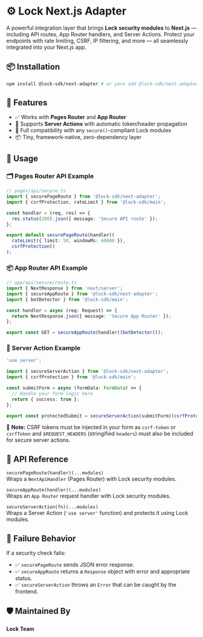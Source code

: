 # ⚙️ Lock Next.js Adapter

A powerful integration layer that brings **Lock security modules** to **Next.js** — including API routes, App Router handlers, and Server Actions. Protect your endpoints with rate limiting, CSRF, IP filtering, and more — all seamlessly integrated into your Next.js app.

## 📦 Installation

```bash
npm install @lock-sdk/next-adapter # or yarn add @lock-sdk/next-adapter
```

## 🚀 Features

- ✅ Works with **Pages Router** and **App Router**
- 🔐 Supports **Server Actions** with automatic token/header propagation
- 🧩 Full compatibility with any `secure()`-compliant Lock modules
- 📦 Tiny, framework-native, zero-dependency layer

## 🧠 Usage

### 🗂 Pages Router API Example

```typescript
// pages/api/secure.ts
import { securePageRoute } from '@lock-sdk/next-adapter';
import { csrfProtection, rateLimit } from '@lock-sdk/main';

const handler = (req, res) => {
  res.status(200).json({ message: 'Secure API route' });
};

export default securePageRoute(handler)(
  rateLimit({ limit: 50, windowMs: 60000 }),
  csrfProtection()
);
```

### 📦 App Router API Example

```typescript
// app/api/secure/route.ts
import { NextResponse } from 'next/server';
import { secureAppRoute } from '@lock-sdk/next-adapter';
import { botDetector } from '@lock-sdk/main';

const handler = async (req: Request) => {
  return NextResponse.json({ message: 'Secure App Router' });
};

export const GET = secureAppRoute(handler)(botDetector());
```

### 🧬 Server Action Example

```typescript
'use server';

import { secureServerAction } from '@lock-sdk/next-adapter';
import { csrfProtection } from '@lock-sdk/main';

const submitForm = async (formData: FormData) => {
  // Handle your form logic here
  return { success: true };
};

export const protectedSubmit = secureServerAction(submitForm)(csrfProtection());
```

🧠 **Note:** CSRF tokens must be injected in your form as `csrf-token` or `csrfToken` and `$REQUEST_HEADERS` (stringified `headers`) must also be included for secure server actions.

## 🔌 API Reference

`securePageRoute(handler)(...modules)`  
Wraps a `NextApiHandler` (Pages Router) with Lock security modules.

`secureAppRoute(handler)(...modules)`  
Wraps an `App Router` request handler with Lock security modules.

`secureServerAction(fn)(...modules)`  
Wraps a Server Action (`'use server'` function) and protects it using Lock modules.

## 🔁 Failure Behavior

If a security check fails:

- ✅ `securePageRoute` sends JSON error response.
- ✅ `secureAppRoute` returns a `Response` object with error and appropriate status.
- ✅ `secureServerAction` throws an `Error` that can be caught by the frontend.

## 🛡 Maintained By

**Lock Team**
